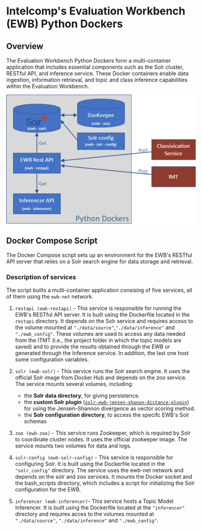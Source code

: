 # Intelcomp's Evaluation Workbench (EWB) Python Dockers

## Overview

The Evaluation Workbench Python Dockers form a multi-container application that includes essential components such as the Solr cluster, RESTful API, and inference service. These Docker containers enable data ingestion, information retrieval, and topic and class inference capabilities within the Evaluation Workbench.

![Python Dockers](https://github.com/IntelCompH2020/EWB/blob/main/static/Images/ewb-python-dockers.png)

## Docker Compose Script

The Docker Compose script sets up an environment for the EWB's RESTful API server that relies on a Solr search engine for data storage and retrieval.

### Description of services

The script builts a multi-container application consising of five services, all of them using the ``ewb-net`` network.

1. ``restapi (ewb-restapi)`` - This service is responsible for running the EWB's RESTful API server. It is built using the Dockerfile located in the ``restapi`` directory. It depends on the Solr service and requires access to the volume mounted at ``"./data/source"``,``"./data/inference"`` and ``"./ewb_config"``. These volumes are used to access any data needed from the ITMT (i.e., the project folder in which the topic models are saved) and to provide the results obtained through the EWB or generated through the Inference service. In addition, the last one host some configuration variables.

2. ``solr (ewb-solr)`` - This service runs the Solr search engine. It uses the official Solr image from Docker Hub and depends on the zoo service. The service mounts several volumes, including:

   - the **Solr data directory**, for giving persistence.
   - the **custom Solr plugin** ([``solr-ewb-jensen-shanon-distance-plugin``](https://github.com/Nemesis1303/solr-ewb-jensen-shanon-distance-plugin)) for using the Jensen–Shannon divergence as vector scoring method.
   - the **Solr configuration directory**, to access the specifc EWB's Solr schemas

3. ``zoo (ewb-zoo)`` - This service runs Zookeeper, which is required by Solr to coordinate cluster nodes. It uses the official zookeeper image. The service mounts two volumes for data and logs.

4. ``solr-config (ewb-solr-config)`` - This service is responsible for configuring Solr. It is built using the Dockerfile located in the ``"solr_config"`` directory. The service uses the ewb-net network and depends on the solr and zoo services. It mounts the Docker socket and the bash_scripts directory, which includes a script for initializing the Solr configuration for the EWB.

5. ``inferencer (ewb-inferencer)``- This service hosts a Topic Model Inferencer. It is built using the Dockerfile located at the ``"inferencer"`` directory and requires acces to the volumes mounted at ``"./data/source"``, ``"./data/inference"`` and ``"./ewb_config"``. 
